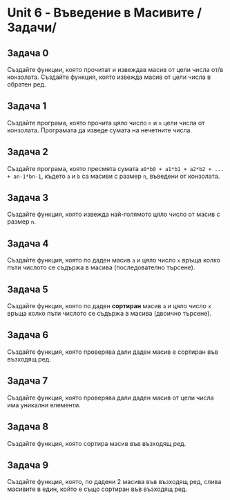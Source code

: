 # Unit 6 - Въведение в Масивите /Задачи/

## Задача 0
Създайте функции, която прочитат и извеждав масив от цели числа от/в конзолата. Създайте функция, която извежда масив от цели числа в обратен ред.

## Задача 1
Създайте програма, която прочита цяло число `n` и `n` цели числа от конзолата. Програмата да изведе сумата на нечетните числа.

## Задача 2
Създайте програма, която пресмята сумата `a0*b0 + a1*b1 + a2*b2 + ... + an-1*bn-1`, където `а` и `b` са масиви с размер `n`, въведени от конзолата.

## Задача 3
Създайте функция, която извежда най-голямото цяло число от масив с размер `n`.

## Задача 4
Създайте функция, която по даден масив `a` и цяло число `x` връща колко пъти числото се съдържа в масива (последователно търсене).

## Задача 5
Създайте функция, която по даден <b>сортиран</b> масив `a` и цяло число `x` връща колко пъти числото се съдържа в масива (двоично търсене).

## Задача 6
Създайте функция, която проверява дали даден масив е сортиран във възходящ ред.

## Задача 7
Създайте функция, която проверява дали даден масив от цели числа има уникални елементи.

## Задача 8
Създайте функция, която сортира масив във възходящ ред.

## Задача 9
Създайте функция, която, по дадени 2 масива във възходящ ред, слива масивите в един, който е също сортиран във възходящ ред. 
